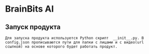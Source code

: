 # BrainBits AI

## Запуск продукта
    Для запуска продукта используется Python скрипт  __init__.py. В config.json прописываются пути для папки с лицами и с видео(url ссылкой) на основе которого будет работать продукт.